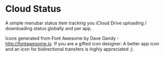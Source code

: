 # Cloud Status
A simple menubar status item tracking you iCloud Drive uploading / downloading status globally and per app.

Icons generated from Font Awesome by Dave Gandy - http://fontawesome.io. If you are a gifted icon designer: A better app icon and an icon for bidirectional transfers is highly appreciated ;).
